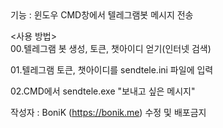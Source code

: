 <SendTele>
기능 : 윈도우 CMD창에서 텔레그램봇 메시지 전송  


 
<사용 방법>  
00.텔레그램 봇 생성, 토큰, 챗아이디 얻기(인터넷 검색)
  
01.텔레그램 토큰, 챗아이디를 sendtele.ini 파일에 입력
  
02.CMD에서 sendtele.exe "보내고 싶은 메시지"


작성자 : BoniK (https://bonik.me)
수정 및 배포금지
